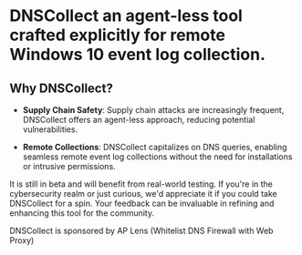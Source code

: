 # DNSCollect an agent-less tool crafted explicitly for remote Windows 10 event log collection.

## Why DNSCollect? 

- **Supply Chain Safety**: Supply chain attacks are increasingly frequent, DNSCollect offers an agent-less approach, reducing potential vulnerabilities.

- **Remote Collections**: DNSCollect capitalizes on DNS queries, enabling seamless remote event log collections without the need for installations or intrusive permissions.

It is still in beta and will benefit from real-world testing. If you're in the cybersecurity realm or just curious, we'd appreciate it if you could take DNSCollect for a spin. Your feedback can be invaluable in refining and enhancing this tool for the community.


DNSCollect is sponsored by AP Lens (Whitelist DNS Firewall with Web Proxy)
